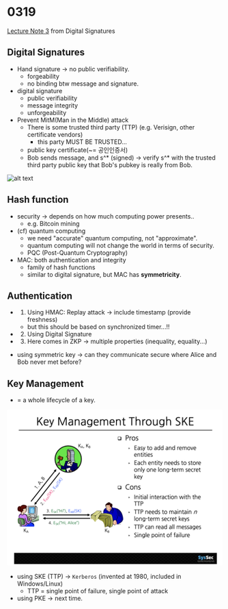# 0319

[Lecture Note 3](../lecture-notes/Lec3.pdf) from Digital Signatures

## Digital Signatures

- Hand signature -> no public verifiability.
  - forgeability
  - no binding btw message and signature.
- digital signature
  - public verifiability
  - message integrity
  - unforgeability
- Prevent MitM(Man in the Middle) attack
  - There is some trusted third party (TTP) (e.g. Verisign, other certificate vendors)
    - this party MUST BE TRUSTED...
  - public key certificate(~= 공인인증서)
  - Bob sends message, and s^* (signed) -> verify s^* with the trusted third party public key that Bob's pubkey is really from Bob.

![alt text](./images/0319-1.HEIC)


## Hash function

- security -> depends on how much computing power presents..
  - e.g. Bitcoin mining
- (cf) quantum computing
  - we need "accurate" quantum computing, not "approximate".
  - quantum computing will not change the world in terms of security.
  - PQC (Post-Quantum Cryptography)
- MAC: both authentication and integrity
  - family of hash functions
  - similar to digital signature, but MAC has **symmetricity**.

## Authentication

- 1. Using HMAC: Replay attack -> include timestamp (provide freshness)
  - but this should be based on synchronized timer...!!
- 2. Using Digital Signature
- 3. Here comes in ZKP -> multiple properties (inequality, equality...)
  
- using symmetric key -> can they communicate secure where Alice and Bob never met before?

## Key Management

- = a whole lifecycle of a key.

![alt text](./images/0319-TTP.png)
- using SKE (TTP) -> `Kerberos` (invented at 1980, included in Windows/Linux)
  - TTP = single point of failure, single point of attack
- using PKE -> next time.